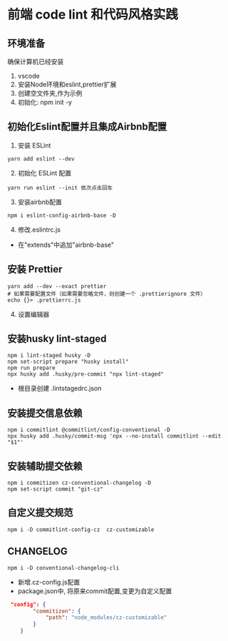 # 前端 code lint 和代码风格实践

## 环境准备
确保计算机已经安装 <br />
1. vscode
2. 安装Node环境和eslint,prettier扩展
3. 创建空文件夹,作为示例
4. 初始化: npm init -y

## 初始化Eslint配置并且集成Airbnb配置

1. 安装 ESLint

```shell
yarn add eslint --dev
```

2. 初始化 ESLint 配置

```shell
yarn run eslint --init 依次点击回车
```
3. 安装airbnb配置
```shell
npm i eslint-config-airbnb-base -D
```
4. 修改.eslintrc.js
  - 在"extends"中追加"airbnb-base"


## 安装 Prettier

```shell
yarn add --dev --exact prettier
# 如果需要配置文件（如果需要忽略文件，则创建一个 .prettierignore 文件）
echo {}> .prettierrc.js
```

4. 设置编辑器

## 安装husky lint-staged

```shell
npm i lint-staged husky -D
npm set-script prepare "husky install"
npm run prepare
npx husky add .husky/pre-commit "npx lint-staged"
```

- 根目录创建 .lintstagedrc.json

## 安装提交信息依赖

```shell
npm i commitlint @commitlint/config-conventional -D
npx husky add .husky/commit-msg 'npx --no-install commitlint --edit "$1"'
```

## 安装辅助提交依赖
```shell
npm i commitizen cz-conventional-changelog -D
npm set-script commit "git-cz"
```

## 自定义提交规范
```shell
npm i -D commitlint-config-cz  cz-customizable
```

## CHANGELOG
```shell
npm i -D conventional-changelog-cli
```

- 新增.cz-config.js配置
- package.json中, 将原来commit配置,变更为自定义配置
```json
 "config": {
        "commitizen": {
            "path": "node_modules/cz-customizable"
        }
    }
```

